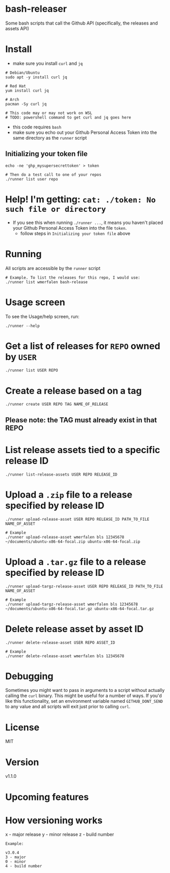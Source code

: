 # bash-releaser
Some bash scripts that call the Github API (specifically, the releases and assets API)

# Install
- make sure you install `curl` and `jq`
```
# Debian/Ubuntu
sudo apt -y install curl jq

# Red Hat
yum install curl jq

# Arch
pacman -Sy curl jq

# This code may or may not work on WSL
# TODO: powershell command to get curl and jq goes here 
```

- this code requires `bash`
- make sure you echo out your Github Personal Access Token into the same directory as the `runner` script

## Initializing your token file
```
echo -ne 'ghp_mysupersecrettoken' > token

# Then do a test call to one of your repos
./runner list user repo

```

# Help! I'm getting: `cat: ./token: No such file or directory`
- If you see this when running `./runner ...`, it means you haven't placed your Github Personal Access Token into the file `token`. 
	- follow steps in `Initializing your token file` above

# Running
All scripts are accessible by the `runner` script
```
# Example. To list the releases for this repo, I would use:
./runner list wmerfalen bash-release
```

# Usage screen
To see the Usage/help screen, run:
```
./runner --help
```

# Get a list of releases for `REPO` owned by `USER`
```
./runner list USER REPO       
```


# Create a release based on a tag
```
./runner create USER REPO TAG NAME_OF_RELEASE
```
## Please note: the TAG must already exist in that REPO

# List release assets tied to a specific release ID
```
./runner list-release-assets USER REPO RELEASE_ID
```

# Upload a `.zip` file to a release specified by release ID
```
./runner upload-release-asset USER REPO RELEASE_ID PATH_TO_FILE NAME_OF_ASSET

# Example
./runner upload-release-asset wmerfalen bls 12345678 ~/documents/ubuntu-x86-64-focal.zip ubuntu-x86-64-focal.zip
```

# Upload a `.tar.gz` file to a release specified by release ID
```
./runner upload-targz-release-asset USER REPO RELEASE_ID PATH_TO_FILE NAME_OF_ASSET

# Example
./runner upload-targz-release-asset wmerfalen bls 12345678 ~/documents/ubuntu-x86-64-focal.tar.gz ubuntu-x86-64-focal.tar.gz
```

# Delete release asset by asset ID
```
./runner delete-release-asset USER REPO ASSET_ID

# Example
./runner delete-release-asset wmerfalen bls 12345678
```

# Debugging
Sometimes you might want to pass in arguments to a script without actually calling the `curl` binary. This might be useful for a number of ways. If you'd like this functionality, set an environment variable named `GITHUB_DONT_SEND` to any value and all scripts will exit just prior to calling `curl`.

# License
MIT

# Version
v1.1.0

# Upcoming features


# How versioning works
x - major release
y - minor release
z - build number
```
Example:

v3.0.4 
3 - major
0 - minor
4 - build number
```
